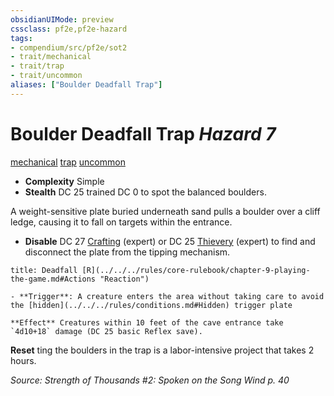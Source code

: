 ```yaml
---
obsidianUIMode: preview
cssclass: pf2e,pf2e-hazard
tags:
- compendium/src/pf2e/sot2
- trait/mechanical
- trait/trap
- trait/uncommon
aliases: ["Boulder Deadfall Trap"]
---
```

# Boulder Deadfall Trap *Hazard 7*  
[mechanical](../../../Rules/traits/mechanical.md)  [trap](../../../Rules/traits/trap.md)  [uncommon](../../../Rules/traits/uncommon.md)  

- **Complexity** Simple
- **Stealth** DC 25 trained DC 0 to spot the balanced boulders.  

A weight-sensitive plate buried underneath sand pulls a boulder over a cliff ledge, causing it to fall on targets within the entrance.

- **Disable** DC 27 [Crafting](../../skills.md#Crafting) (expert) or DC 25 [Thievery](../../skills.md#Thievery) (expert) to find and disconnect the plate from the tipping mechanism.  
     
```ad-embed-ability
title: Deadfall [R](../../../rules/core-rulebook/chapter-9-playing-the-game.md#Actions "Reaction")

- **Trigger**: A creature enters the area without taking care to avoid the [hidden](../../../rules/conditions.md#Hidden) trigger plate

**Effect** Creatures within 10 feet of the cave entrance take `4d10+18` damage (DC 25 basic Reflex save).
```

**Reset** ting the boulders in the trap is a labor-intensive project that takes 2 hours.  

*Source: Strength of Thousands #2: Spoken on the Song Wind p. 40*

